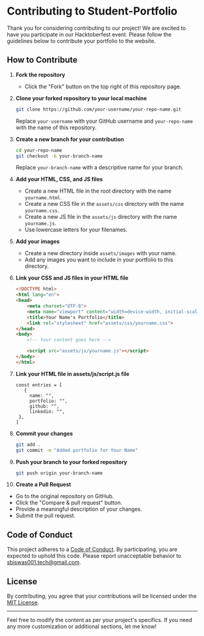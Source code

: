 # Contributing to Student-Portfolio
Thank you for considering contributing to our project! We are excited to have you participate in our Hacktoberfest event. Please follow the guidelines below to contribute your portfolio to the website.

## How to Contribute

1. **Fork the repository**
   - Click the "Fork" button on the top right of this repository page.

2. **Clone your forked repository to your local machine**
   ```bash
   git clone https://github.com/your-username/your-repo-name.git
   ```
   Replace `your-username` with your GitHub username and `your-repo-name` with the name of this repository.

3. **Create a new branch for your contribution**
   ```bash
   cd your-repo-name
   git checkout -b your-branch-name
   ```
   Replace `your-branch-name` with a descriptive name for your branch.

4. **Add your HTML, CSS, and JS files**
   - Create a new HTML file in the root directory with the name `yourname.html`.
   - Create a new CSS file in the `assets/css` directory with the name `yourname.css`.
   - Create a new JS file in the `assets/js` directory with the name `yourname.js`.
   - Use lowercase letters for your filenames.

5. **Add your images**
   - Create a new directory inside `assets/images` with your name.
   - Add any images you want to include in your portfolio to this directory.

6. **Link your CSS and JS files in your HTML file**
   ```html
   <!DOCTYPE html>
   <html lang="en">
   <head>
       <meta charset="UTF-8">
       <meta name="viewport" content="width=device-width, initial-scale=1.0">
       <title>Your Name's Portfolio</title>
       <link rel="stylesheet" href="assets/css/yourname.css">
   </head>
   <body>
       <!-- Your content goes here -->

       <script src="assets/js/yourname.js"></script>
   </body>
   </html>
   ```

7. **Link your HTML file in assets/js/script.js file**
   ```
   const entries = [
      {
        name: "",
        portfolio: "",
        github: "",
        linkedin: "",
    },
   ]
   ```

8. **Commit your changes**
   ```bash
   git add .
   git commit -m "Added portfolio for Your Name"
   ```

9. **Push your branch to your forked repository**
   ```bash
   git push origin your-branch-name
   ```

10. **Create a Pull Request**
   - Go to the original repository on GitHub.
   - Click the "Compare & pull request" button.
   - Provide a meaningful description of your changes.
   - Submit the pull request.

## Code of Conduct

This project adheres to a [Code of Conduct](./CODE_OF_CONDUCT.md). By participating, you are expected to uphold this code. Please report unacceptable behavior to [sbiswas001.tech@gmail.com](mailto:sbiswas001.tech@gmail.com).

## License

By contributing, you agree that your contributions will be licensed under the [MIT License](./LICENSE).

---

Feel free to modify the content as per your project's specifics. If you need any more customization or additional sections, let me know!
